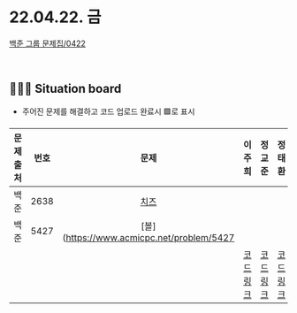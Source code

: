 # 22.04.22. 금

[백준 그룹 문제집/0422](https://www.acmicpc.net/group/workbook/view/13701/44499)

</br>

## 🧑🏽‍💻 Situation board
- 주어진 문제를 해결하고 코드 업로드 완료시 🟩로 표시

| 문제 출처   | 번호       | 문제      | 이주희  | 정교준  | 정태환  | 최원재  |
| :--------: | :--------: | :--------: | :--------: | :-------: | :-------: |  :-------: |
|백준|2638|[치즈](https://www.acmicpc.net/problem/2638) |    |    |    |   |
|백준|5427|[볼](https://www.acmicpc.net/problem/5427   |    |    |    |   |
||||  [코드링크](이주희/README.md) | [코드링크](정교준/README.md) | [코드링크](정태환/README.md) | [코드링크](최원재/README.md)  |
